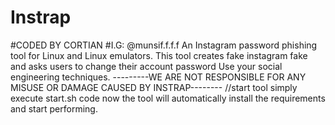 # Instrap
#CODED BY CORTIAN
#I.G: @munsif.f.f.f
An Instagram password phishing tool for Linux and Linux emulators.
This tool creates fake instagram fake and asks users to change their account password
Use your social engineering techniques.
---------WE ARE NOT RESPONSIBLE FOR ANY MISUSE OR DAMAGE CAUSED BY INSTRAP--------
//start tool
simply execute start.sh code
now the tool will automatically install the requirements and start performing.
